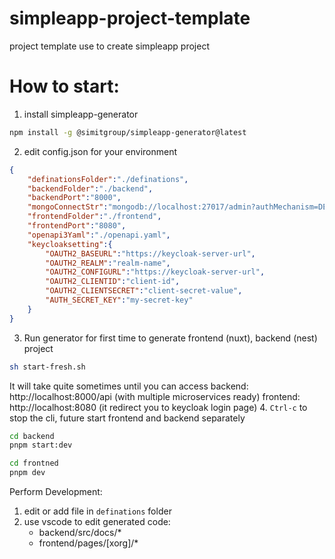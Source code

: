 # simpleapp-project-template
project template use to create simpleapp project

# How to start:
1. install simpleapp-generator
```bash
npm install -g @simitgroup/simpleapp-generator@latest
```
2. edit config.json for your environment
```json
{
    "definationsFolder":"./definations",
    "backendFolder":"./backend", 
    "backendPort":"8000",
    "mongoConnectStr":"mongodb://localhost:27017/admin?authMechanism=DEFAULT",
    "frontendFolder":"./frontend",
    "frontendPort":"8080",
    "openapi3Yaml":"./openapi.yaml",
    "keycloaksetting":{
        "OAUTH2_BASEURL":"https://keycloak-server-url",
        "OAUTH2_REALM":"realm-name",
        "OAUTH2_CONFIGURL":"https://keycloak-server-url",
        "OAUTH2_CLIENTID":"client-id",
        "OAUTH2_CLIENTSECRET":"client-secret-value",
        "AUTH_SECRET_KEY":"my-secret-key"    
    }
}
```
3. Run generator for first time to generate frontend (nuxt), backend (nest) project
```sh
sh start-fresh.sh
```
It will take quite sometimes until you can access 
backend: http://localhost:8000/api (with multiple microservices ready)
frontend: http://localhost:8080 (it redirect you to keycloak login page)
4. `Ctrl-c` to stop the cli, future start frontend and backend separately
```sh
cd backend
pnpm start:dev
```
```sh
cd frontned
pnpm dev
```


Perform Development:
1. edit or add file in `definations` folder
2. use vscode to edit generated code:
    * backend/src/docs/*
    * frontend/pages/[xorg]/*